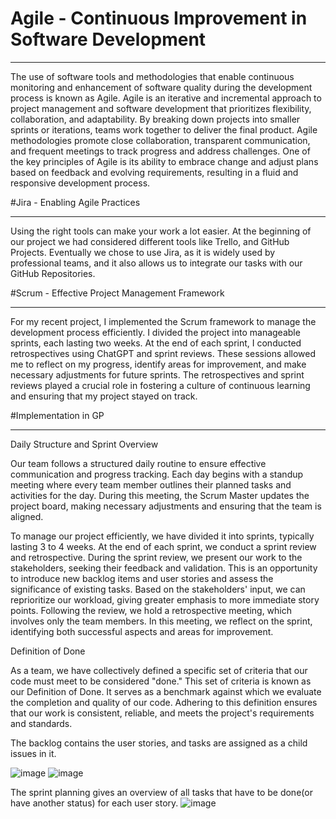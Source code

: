 # Agile - Continuous Improvement in Software Development

***

The use of software tools and methodologies that enable continuous monitoring and enhancement of software quality during the development process is known as Agile. Agile is an iterative and incremental approach to project management and software development that prioritizes flexibility, collaboration,
and adaptability. By breaking down projects into smaller sprints or iterations, teams work together to deliver the final product. Agile methodologies promote close collaboration, transparent communication, and frequent meetings to track progress and address challenges. One of the key principles of Agile
is its ability to embrace change and adjust plans based on feedback and evolving requirements, resulting in a fluid and responsive development process.

#Jira - Enabling Agile Practices

***

Using the right tools can make your work a lot easier. At the beginning of our project we had considered different tools like Trello, and GitHub Projects. Eventually we chose to use Jira, as it is widely used by professional teams, and it also allows us to integrate our tasks with our GitHub Repositories.

#Scrum - Effective Project Management Framework

***

For my recent project, I implemented the Scrum framework to manage the development process efficiently. I divided the project into manageable sprints, each lasting two weeks. At the end of each sprint, I conducted retrospectives using ChatGPT and sprint reviews. These sessions allowed me to reflect
on my progress, identify areas for improvement, and make necessary adjustments for future sprints. The retrospectives and sprint reviews played a crucial role in fostering a culture of continuous learning and ensuring that my project stayed on track.



#Implementation in GP

***

Daily Structure and Sprint Overview

Our team follows a structured daily routine to ensure effective communication and progress tracking. Each day begins with a standup meeting where every team member outlines their planned tasks and activities for the day. During this meeting, the Scrum Master updates the project board, making necessary 
adjustments and ensuring that the team is aligned.

To manage our project efficiently, we have divided it into sprints, typically lasting 3 to 4 weeks. At the end of each sprint, we conduct a sprint review and retrospective. During the sprint review, we present our work to the stakeholders, seeking their feedback and validation. This is an opportunity
to introduce new backlog items and user stories and assess the significance of existing tasks. Based on the stakeholders' input, we can reprioritize our workload, giving greater emphasis to more immediate story points. Following the review, we hold a retrospective meeting, which involves only the
team members. In this meeting, we reflect on the sprint, identifying both successful aspects and areas for improvement.

Definition of Done

As a team, we have collectively defined a specific set of criteria that our code must meet to be considered "done." This set of criteria is known as our Definition of Done. It serves as a benchmark against which we evaluate the completion and quality of our code. Adhering to this definition
ensures that our work is consistent, reliable, and meets the project's requirements and standards.

The backlog contains the user stories, and tasks are assigned as a child issues in it.

![image](https://github.com/Otrigos/Portfolio_S3_ArtjomsF/assets/92020227/c80bfa8b-e8d4-4441-b54b-4543ee0719c9)
![image](https://github.com/Otrigos/Portfolio_S3_ArtjomsF/assets/92020227/489ff8d7-7ad5-42f9-a5a3-1802a143732e)

The sprint planning gives an overview of all tasks that have to be done(or have another status) for each user story.
![image](https://github.com/Otrigos/Portfolio_S3_ArtjomsF/assets/92020227/7be5fca3-b670-4a42-b60e-e539044bb9ee)

